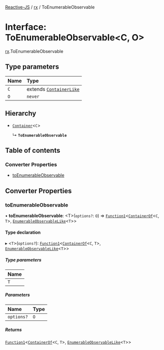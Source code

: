 [Reactive-JS](../README.md) / [rx](../modules/rx.md) / ToEnumerableObservable

# Interface: ToEnumerableObservable<C, O\>

[rx](../modules/rx.md).ToEnumerableObservable

## Type parameters

| Name | Type |
| :------ | :------ |
| `C` | extends [`ContainerLike`](containers.ContainerLike.md) |
| `O` | `never` |

## Hierarchy

- [`Container`](containers.Container.md)<`C`\>

  ↳ **`ToEnumerableObservable`**

## Table of contents

### Converter Properties

- [toEnumerableObservable](rx.ToEnumerableObservable.md#toenumerableobservable)

## Converter Properties

### toEnumerableObservable

• **toEnumerableObservable**: <T\>(`options?`: `O`) => [`Function1`](../modules/functions.md#function1)<[`ContainerOf`](../modules/containers.md#containerof)<`C`, `T`\>, [`EnumerableObservableLike`](rx.EnumerableObservableLike.md)<`T`\>\>

#### Type declaration

▸ <`T`\>(`options?`): [`Function1`](../modules/functions.md#function1)<[`ContainerOf`](../modules/containers.md#containerof)<`C`, `T`\>, [`EnumerableObservableLike`](rx.EnumerableObservableLike.md)<`T`\>\>

##### Type parameters

| Name |
| :------ |
| `T` |

##### Parameters

| Name | Type |
| :------ | :------ |
| `options?` | `O` |

##### Returns

[`Function1`](../modules/functions.md#function1)<[`ContainerOf`](../modules/containers.md#containerof)<`C`, `T`\>, [`EnumerableObservableLike`](rx.EnumerableObservableLike.md)<`T`\>\>
